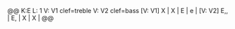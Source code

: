 @@
K:E
L: 1
V: V1 clef=treble
V: V2 clef=bass
[V: V1] X | X | E | e |
[V: V2] E,, | E, | X | X |
@@
